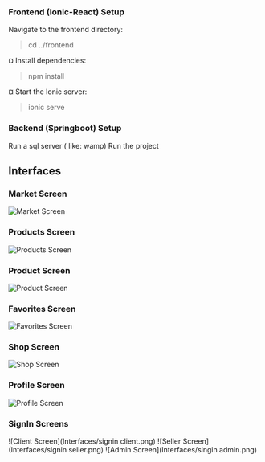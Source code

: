 ### Frontend (Ionic-React) Setup
Navigate to the frontend directory:

   >cd ../frontend

¤ Install dependencies:

  >npm install

¤ Start the Ionic server:
  
  >ionic serve

### Backend (Springboot) Setup
Run a sql server ( like: wamp)
Run the project

## Interfaces

### Market Screen
![Market Screen](Interfaces/market.png)
### Products Screen
![Products Screen](Interfaces/products.png)
### Product Screen
![Product Screen](Interfaces/product.png)
### Favorites Screen
![Favorites Screen](Interfaces/favourites.png)
### Shop Screen
![Shop Screen](Interfaces/shop.png)
### Profile Screen
![Profile Screen](Interfaces/profile.png)
### SignIn Screens
![Client Screen](Interfaces/signin client.png)
![Seller Screen](Interfaces/signin seller.png)
![Admin Screen](Interfaces/singin admin.png)
